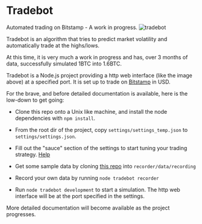 # Tradebot
Automated trading on Bitstamp - A work in progress.
![tradebot](https://user-images.githubusercontent.com/998947/47151580-05f97600-d2d2-11e8-88bb-508450b9c019.png)

Tradebot is an algorithm that tries to predict market volatility and automatically trade at the highs/lows.

At this time, it is very much a work in progress and has, over 3 months of data, successfully simulated 1BTC into 1.6BTC.

Tradebot is a Node.js project providing a http web interface (like the image above) at a specified port. It is set up to trade on [Bitstamp](https://bitstamp.net) in USD.

For the brave, and before detailed documentation is available, here is the low-down to get going: 

* Clone this repo onto a Unix like machine, and install the node dependencies with `npm install`.

* From the root dir of the project, copy `settings/settings_temp.json` to `settings/settings.json`.

* Fill out the "sauce" section of the settings to start tuning your trading strategy. [Help](https://github.com/Openpoint/tradebot/blob/master/settings)

* Get some sample data by cloning [this repo](https://github.com/Openpoint/tradebotdata) into `recorder/data/recording`

* Record your own data by running `node tradebot recorder`

* Run `node tradebot development` to start a simulation. The http web interface will be at the port specified in the settings.

More detailed documentation will become available as the project progresses.
